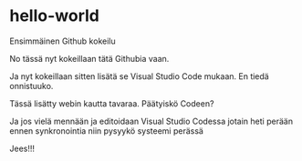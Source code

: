 # hello-world
Ensimmäinen Github kokeilu

No tässä nyt kokeillaan tätä Githubia vaan.

Ja nyt kokeillaan sitten lisätä se Visual Studio Code mukaan. En tiedä onnistuuko.

Tässä lisätty webin kautta tavaraa. Päätyiskö Codeen?

Ja jos vielä mennään ja editoidaan Visual Studio Codessa jotain heti perään ennen synkronointia niin pysyykö systeemi perässä

Jees!!!